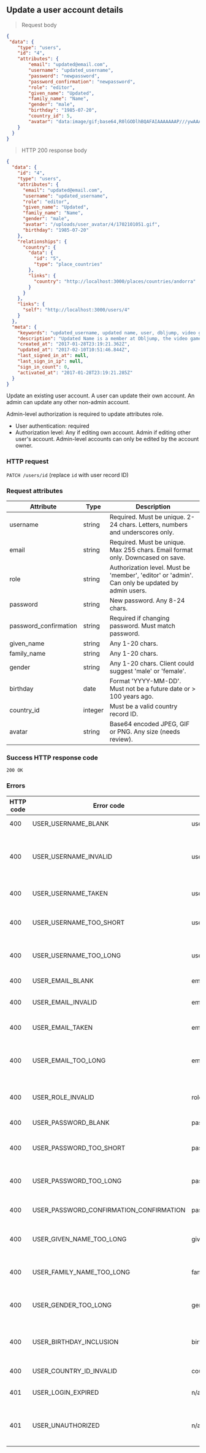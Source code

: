 ## Update a user account details

> Request body

```JSON
{
 "data": {
	"type": "users",
	"id": "4",
	"attributes": {
		"email": "updated@email.com",
		"username": "updated_username",
		"password": "newpassword",
		"password_confirmation": "newpassword",
		"role": "editor",
		"given_name": "Updated",
		"family_name": "Name",
		"gender": "male",
		"birthday": "1985-07-20",
		"country_id": 5,
		"avatar": "data:image/gif;base64,R0lGODlhBQAFAIAAAAAAAP///ywAAAAABQAFAAACBIyPqVgAOw=="
	}
  }
}
```

> HTTP 200 response body

```JSON
{
  "data": {
    "id": "4",
    "type": "users",
    "attributes": {
      "email": "updated@email.com",
      "username": "updated_username",
      "role": "editor",
      "given_name": "Updated",
      "family_name": "Name",
      "gender": "male",
      "avatar": "/uploads/user_avatar/4/1702101051.gif",
      "birthday": "1985-07-20"
    },
    "relationships": {
      "country": {
        "data": {
          "id": "5",
          "type": "place_countries"
        },
        "links": {
          "country": "http://localhost:3000/places/countries/andorra"
        }
      }
    },
    "links": {
      "self": "http://localhost:3000/users/4"
    }
  },
  "meta": {
    "keywords": "updated_username, updated name, user, dbljump, video games, pc games, gaming",
    "description": "Updated Name is a member at Dbljump, the video game reference.",
    "created_at": "2017-01-28T23:19:21.362Z",
    "updated_at": "2017-02-10T10:51:46.844Z",
    "last_signed_in_at": null,
    "last_sign_in_ip": null,
    "sign_in_count": 0,
    "activated_at": "2017-01-28T23:19:21.285Z"
  }
}
```

Update an existing user account. A user can update their own account. An admin can update any other non-admin account.

Admin-level authorization is required to update attributes role.

* User authentication: required
* Authorization level: Any if editing own account. Admin if editing other user's account. Admin-level accounts can only be edited by the account owner.

### HTTP request

`PATCH /users/id` (replace `id` with user record ID)

### Request attributes

Attribute | Type | Description
--------- | ---- | -----------
username | string | Required. Must be unique. 2-24 chars. Letters, numbers and underscores only.
email | string | Required. Must be unique. Max 255 chars. Email format only. Downcased on save.
role | string | Authorization level. Must be 'member', 'editor' or 'admin'. Can only be updated by admin users.
password | string | New password. Any 8-24 chars.
password_confirmation | string | Required if changing password. Must match password.
given_name | string | Any 1-20 chars.
family_name | string | Any 1-20 chars.
gender | string | Any 1-20 chars. Client could suggest 'male' or 'female'.
birthday | date | Format 'YYYY-MM-DD'. Must not be a future date or > 100 years ago.
country_id | integer | Must be a valid country record ID.
avatar | string | Base64 encoded JPEG, GIF or PNG. Any size (needs review).

### Success HTTP response code

`200 OK`

### Errors

HTTP code | Error code | Pointer | Title
--------- | ---------- | ------- | -----
400 | USER_USERNAME_BLANK | username | Username is required.
400 | USER_USERNAME_INVALID | username | Username can only contain letters, numbers, and underscores.
400 | USER_USERNAME_TAKEN | username | Username has already been taken.
400 | USER_USERNAME_TOO_SHORT | username | Username cannot be less than 2 characters.
400 | USER_USERNAME_TOO_LONG | username | Username cannot be more than 24 characters.
400 | USER_EMAIL_BLANK | email | Email is required.
400 | USER_EMAIL_INVALID | email | Email must be a valid address.
400 | USER_EMAIL_TAKEN | email | Email has already been taken.
400 | USER_EMAIL_TOO_LONG | email | Username cannot be more than 255 characters.
400 | USER_ROLE_INVALID | role | Role must be 'member', 'editor', or 'admin'.
400 | USER_PASSWORD_BLANK | password | Password is required.
400 | USER_PASSWORD_TOO_SHORT | password | Password cannot be less than 8 characters.
400 | USER_PASSWORD_TOO_LONG | password | Password cannot be more than 24 characters.
400 | USER_PASSWORD_CONFIRMATION_CONFIRMATION | password_confirmation | Password and confirmation must match.
400 | USER_GIVEN_NAME_TOO_LONG | given_name | Given name cannot be more than 20 characters.
400 | USER_FAMILY_NAME_TOO_LONG | family_name | Family name cannot be more than 20 characters.
400 | USER_GENDER_TOO_LONG | gender | Gender cannot be more than 20 characters.
400 | USER_BIRTHDAY_INCLUSION | birthday | Birthday must not be a future date, or over 100 years ago.
400 | USER_COUNTRY_ID_INVALID | country_id | Country must be valid.
401 | USER_LOGIN_EXPIRED | n/a | The JWT in the header has expired.
401 | USER_UNAUTHORIZED | n/a | The user isn't an admin, or there's an authentication problem.
